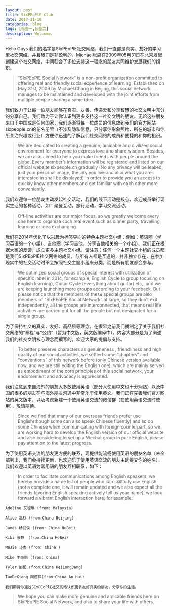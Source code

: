 ```yaml
---
layout: post
title: SixPEoPlE Club
date: 2017-11-18
categories: blog
tags: [标签一,标签二]
description: Welcome。
---
```


Hello Guys 我们的名字是SIxPEoPlE社交网络，我们一直都是真实、友好的学习型社交网络。并且我们是非盈利的，Michael张淼在2009年05月31日在北京发起创建这个社交网络，中间联合了多位支持这一理念的朋友共同维护发展我们的组织。

> “SIxPEoPlE Social Network” is a non-profit organization committed to offering real and friendly social experience of learning. Established on May 31st, 2009 by Michael.Chang in Beijing, this social network manages to be maintained and developed with the joint efforts from multiple people sharing a same idea.

我们致力于让每一位朋友能够在真实、友善、传递爱和分享智慧的社交文明中充分的分享自己。我们致力于让你认识到更多支持这一社交文明的朋友。无论这些朋友来自于中国或是任何国家，我们逐渐将每一位成员的信息放到我们的官方网站sixpeople.cn的花名册里（不涉及隐私信息，只分享你形象照片、所在的城市和你所关注兴趣或行业）方便你迅速的了解我们社交网络的成员和便捷的和你的相识。

> We are dedicated to creating a genuine, amicable and civilized social environment for everyone to express love and share wisdom. Besides, we are also aimed to help you make friends with people around the globe. Every member’s information will be registered and listed on our official website sixpeople.cn gradually (No any privacy will be leaked, just your personal image, the city you live and also what you are interested in shall be displayed) in order to provide you an access to quickly know other members and get familiar with each other more conveniently.

我们欢迎每一位朋友主动发起社交活动，我们的线下活动是核心，欢迎成员举行现实生活的各种活动，如：聚餐互动，旅行活动，学习交流活动。

> Off-line activities are our major focus, so we greatly welcome every one here to organize such real event such as dinner party, travelling, learning or idea exchanging.

我们在2014年优化了以兴趣为标签导向的特色主题社交小组：例如：英语圈（学习英语的一个小组）、吉他圈（学习吉他、分享吉他相关的一个小组）、我们正在根据大家的反馈，成立更多主题社交小组。请注意：任何一个主题社交小组的成员都是我们SIxPEoPlE社交网络的成员，与所有人都是互通的，并非独立存在，在参加现实中的社交活动时不会按照社交主题小组来分类，而是所有朋友都会参与。

> We optimized social groups of special interest with utilization of specific label in 2014, for example, English Cycle (a group focusing on English learning), Guitar Cycle (everything about guitar) etc,. and we are keeping launching more groups according to your feedback. But please notice that the members of these special groups are also members of “SIxPEoPlE Social Network” at large, so they don’t exit independently, all the groups are interconnected, that means real life activities are carried out for all the people but not designated for a single group.

为了保持社交的真实、友好、高品质等理念，在很早之前我们就制定了关于我们社交网络的“章程”与“公约”（暂为中文版，英文版编译中），内容大部分是为了阐述我们的社交文明核心理念而撰写的，欢迎大家的提倡与支持。

> To better preserve characters as genuineness , friendliness and high quality of our social activities, we settled some “chapters” and “conventions” of this network before (only Chinese version available now, and we are still editing the English one), which are mainly served as embodiment of the core principles of this social network, your endorsement and advocacy is appreciated.

我们注意到来自海外的朋友大多数使用英语（部分人使用中文也十分娴熟）以及中国的很多的朋友在与海外朋友沟通中非常乐于使用英文。我们正在完善我们官方网站的英文版本，以及考虑新建一个使用英语交流的微信群（在使用英语交流时使用），敬请期待。

> Since we find that many of our overseas friends prefer use English(though some can also speak Chinese fluently) and so do some Chinese when communicating with foreign counterpart, so we are working hard to develop the English version of our official website and also considering to set up a Wechat group in pure English, please pay attention to the latest progress.

为了使用英语交流的朋友更方便的联系，现提供能流畅使用英语的朋友名单（未全部列出，我们会持续更新，也欢迎乐于使用英语交流的朋友主动提交你的姓名），我们欢迎以英语为常用语的朋友互相联系，如下：

> In order to facilitate communications among English speakers, we hereby provide a name list of people who can skillfully use English (not a complete one, it will remain updated and we also expect all the friends favoring English speaking actively tell us your name), we look forward a vibrant English interaction here, for example:

```
Adeline 艾德琳 (from: Malaysia)

Alice 高杉 (from:China Beijing)

James 杨武侠 (from: China HuBei)

Kiki 张静 （from:China HeBei）

MaJie 马杰 (from: China )

Mike 李旸鹏 (from: China)

Tyler 邰超 (from:China HeiLongJang)

TaoDeXiang 陶德祥(from:China An Hui)

我们期待你通过SIxPEoPlE社交网络认识更多友好真实的朋友，分享你的生活。
```
> We hope you can make more genuine and amicable friends here on SIxPEoPlE Social Network, and also to share your life with others.